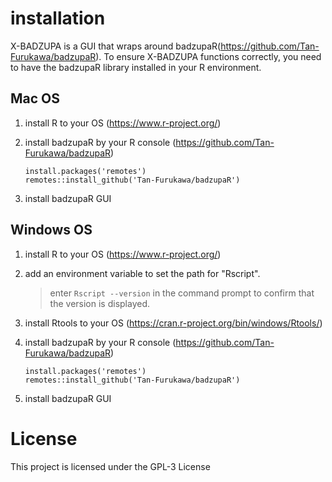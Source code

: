 # installation
X-BADZUPA is a GUI that wraps around badzupaR(https://github.com/Tan-Furukawa/badzupaR). To ensure X-BADZUPA functions correctly, you need to have the badzupaR library installed in your R environment.

## Mac OS

1. install R to your OS (https://www.r-project.org/)

1. install badzupaR by your R console (https://github.com/Tan-Furukawa/badzupaR)
    ```
    install.packages('remotes')
    remotes::install_github('Tan-Furukawa/badzupaR')
    ```
1. install badzupaR GUI 

<!-- [on click download BADZUPA](./product/BADZUPA-0.0.0.dmg) -->

## Windows OS

1. install R to your OS (https://www.r-project.org/)

1. add an environment variable to set the path for "Rscript". 
    > enter ```Rscript --version``` in the command prompt to confirm that the version is displayed.

1. install Rtools to your OS (https://cran.r-project.org/bin/windows/Rtools/)

1. install badzupaR by your R console (https://github.com/Tan-Furukawa/badzupaR)
    ```
    install.packages('remotes')
    remotes::install_github('Tan-Furukawa/badzupaR')
    ```

1. install badzupaR GUI 
<!-- [on click download BADZUPA](./product/BADZUPA-0.0.0.dmg) -->

# License
This project is licensed under the GPL-3 License

